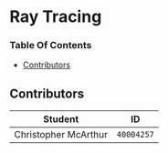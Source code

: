 # Ray Tracing

### Table Of Contents
* [Contributors](#contributors)

## Contributors
**Student** | **ID**
:---:| ---
Christopher McArthur | `40004257`
